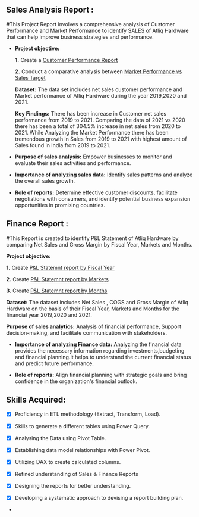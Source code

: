 
## Sales Analysis Report :

#This Project Report involves a comprehensive analysis of Customer Performance and Market Performance to identify SALES of Atliq Hardware that can help improve business strategies and performance.
  
- **Project objective:** 

    **1.** Create a [Customer Performance Report](https://github.com/AryanSurana27/SALES-ANALYSIS/blob/main/Customer%20Performance%20Report.pdf)

    **2.** Conduct a comparative analysis between [Market Performance vs  Sales Target](https://github.com/AryanSurana27/SALES-ANALYSIS/blob/main/Market%20Performance%20vs%20Target%20Report.pdf)

  **Dataset:**
   The data set includes net sales customer performance and Market performance  of Atliq Hardware during the year 2019,2020 and 2021.

  **Key Findings:**
    There has been increase in Customer net sales performance from 2019 to 2021. Comparing the data of 2021 vs 2020 there has been a total of 304.5% increase in net sales from 2020 to 2021.
    While Analyzing the Market Performance there has been tremendous growth in Sales from 2019 to 2021 with highest amount of Sales found in India from 2019 to 2021.
    
- **Purpose of sales analysis:** Empower businesses to monitor and evaluate their sales activities and performance.

- **Importance of analyzing sales data:** Identify sales patterns and analyze the overall sales growth.

- **Role of reports:** Determine effective customer discounts, facilitate negotiations with consumers, and identify potential business expansion opportunities in promising countries.


## Finance Report :

#This Report is created to identify P&L Statement of Atliq Hardware by comparing Net Sales and Gross Margin by Fiscal Year, Markets and Months.

**Project objective:**

  **1.** Create [P&L Statemnt report by Fiscal Year](https://github.com/AryanSurana27/SALES-ANALYSIS/blob/main/P%26L%20Statement%20by%20Fiscal%20Year.pdf)

  **2.** Create [P&L Statemnt report by Markets](https://github.com/AryanSurana27/SALES-ANALYSIS/blob/main/P%26L%20Statement%20by%20Markets.pdf)

   **3.** Create [P&L Statemnt report by Months](https://github.com/AryanSurana27/SALES-ANALYSIS/blob/main/P%26L%20Statement%20by%20Months.pdf)
   
 **Dataset:**
     The dataset includes Net Sales , COGS and Gross Margin of Atliq Hardware on the basis of their Fiscal Year, Markets and Months for the financial year 
     2019,2020 and 2021.

  **Purpose of sales analytics:** Analysis of financial performance, Support decision-making, and facilitate communication with stakeholders.

- **Importance of analyzing Finance data:** Analyzing the financial data provides the necessary information regarding investments,budgeting and financial planning.It helps to understand the current financial status and predict future performance.

- **Role of reports:** Align financial planning with strategic goals and bring confidence in the organization's financial outlook.

 ## Skills Acquired:
- [x]	Proficiency in ETL methodology (Extract, Transform, Load).
- [x]	Skills to generate a different tables using Power Query.
- [x] Analysing the Data using Pivot Table.	
- [x]	Establishing data model relationships with Power Pivot.
- [x]	Utilizing DAX to create calculated columns.
- [x]	Refined understanding of Sales & Finance Reports
- [x]	Designing the reports for better understanding.
- [x]	Developing a systematic approach to devising a report building plan.

  



- 

